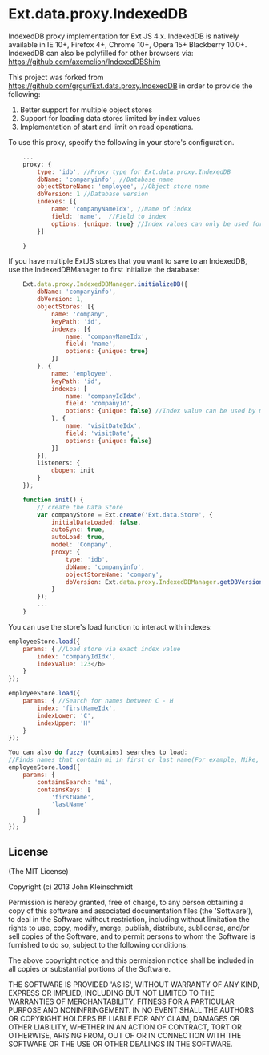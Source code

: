 # Ext.data.proxy.IndexedDB

  IndexedDB proxy implementation for Ext JS 4.x.
  IndexedDB is natively available in IE 10+, Firefox 4+, Chrome 10+, Opera 15+ Blackberry 10.0+.
  IndexedDB can also be polyfilled for other browsers via: https://github.com/axemclion/IndexedDBShim

  This project was forked from  https://github.com/grgur/Ext.data.proxy.IndexedDB in order to provide the following:
  1. Better support for multiple object stores
  2. Support for loading data stores limited by index values
  3. Implementation of start and limit on read operations.

To use this proxy, specify the following in your store's configuration.
```javascript
    ...
    proxy: {
        type: 'idb', //Proxy type for Ext.data.proxy.IndexedDB
        dbName: 'companyinfo', //Database name
        objectStoreName: 'employee', //Object store name 
        dbVersion: 1 //Database version
        indexes: [{
            name: 'companyNameIdx', //Name of index
            field: 'name',  //Field to index
            options: {unique: true} //Index values can only be used for one record.
        }]

    }
```

If you have multiple ExtJS stores that you want to save to an IndexedDB, use the 
IndexedDBManager to first initialize the database:
```javascript
    Ext.data.proxy.IndexedDBManager.initializeDB({
        dbName: 'companyinfo',        
        dbVersion: 1,
        objectStores: [{
            name: 'company',
            keyPath: 'id',
            indexes: [{
                name: 'companyNameIdx', 
                field: 'name', 
                options: {unique: true}
            }]
        }, {
            name: 'employee',
            keyPath: 'id',
            indexes: [
                name: 'companyIdIdx', 
                field: 'companyId', 
                options: {unique: false} //Index value can be used by multiple records. 
            }, {
                name: 'visitDateIdx', 
                field: 'visitDate', 
                options: {unique: false}
            }]
        }],    
        listeners: {
            dbopen: init
        }
    });

    function init() {
        // create the Data Store
        var companyStore = Ext.create('Ext.data.Store', {
            initialDataLoaded: false,
            autoSync: true,
            autoLoad: true,
            model: 'Company',
            proxy: {
                type: 'idb',
                dbName: 'companyinfo',
                objectStoreName: 'company',
                dbVersion: Ext.data.proxy.IndexedDBManager.getDBVersion()
            }
        });
        ...
    }
```
You can use the store's load function to interact with indexes:

```javascript
employeeStore.load({
    params: { //Load store via exact index value                                
        index: 'companyIdIdx', 
        indexValue: 123</b>
    }
});

employeeStore.load({
    params: { //Search for names between C - H
        index: 'firstNameIdx', 
        indexLower: 'C', 
        indexUpper: 'H'
    }
});         
```

```javascript
You can also do fuzzy (contains) searches to load:
//Finds names that contain mi in first or last name(For example, Mike, Smith, etc)
employeeStore.load({
    params: {
        containsSearch: 'mi', 
        containsKeys: [
            'firstName',
            'lastName'
        ]
    }
});
```                                     

## License

(The MIT License)

Copyright (c) 2013 John Kleinschmidt

Permission is hereby granted, free of charge, to any person obtaining
a copy of this software and associated documentation files (the
'Software'), to deal in the Software without restriction, including
without limitation the rights to use, copy, modify, merge, publish,
distribute, sublicense, and/or sell copies of the Software, and to
permit persons to whom the Software is furnished to do so, subject to
the following conditions:

The above copyright notice and this permission notice shall be
included in all copies or substantial portions of the Software.

THE SOFTWARE IS PROVIDED 'AS IS', WITHOUT WARRANTY OF ANY KIND,
EXPRESS OR IMPLIED, INCLUDING BUT NOT LIMITED TO THE WARRANTIES OF
MERCHANTABILITY, FITNESS FOR A PARTICULAR PURPOSE AND NONINFRINGEMENT.
IN NO EVENT SHALL THE AUTHORS OR COPYRIGHT HOLDERS BE LIABLE FOR ANY
CLAIM, DAMAGES OR OTHER LIABILITY, WHETHER IN AN ACTION OF CONTRACT,
TORT OR OTHERWISE, ARISING FROM, OUT OF OR IN CONNECTION WITH THE
SOFTWARE OR THE USE OR OTHER DEALINGS IN THE SOFTWARE.